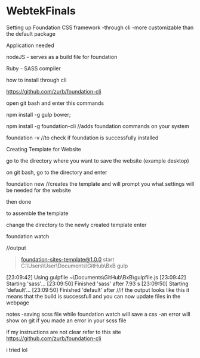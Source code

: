# WebtekFinals

Setting up Foundation CSS framework
	-through cli 
		-more customizable than the default package

Application needed

nodeJS - serves as a build file for foundation

Ruby - SASS compiler

how to install through cli

https://github.com/zurb/foundation-cli

open git bash and enter this commands

npm install -g gulp bower;

npm install -g foundation-cli //adds foundation commands on your system

foundation -v //to check if foundation is successfully installed

Creating Template for Website

go to the directory where you want to save the website (example desktop)

on git bash, go to the directory and enter

foundation new //creates the template and will prompt you what settings will be needed for the website

then done

to assemble the template

change the directory to the newly created template
enter

foundation watch

//output
> foundation-sites-template@1.0.0 start C:\Users\User\Documents\GitHub\BxB
> gulp

[23:09:42] Using gulpfile ~\Documents\GitHub\BxB\gulpfile.js
[23:09:42] Starting 'sass'...
[23:09:50] Finished 'sass' after 7.93 s
[23:09:50] Starting 'default'...
[23:09:50] Finished 'default' after
//if the output looks like this it means that the build is successfull and you can now update files in the webpage

notes 
	-saving scss file while foundation watch will save a css
	-an error will show on git if you made an error in your scss file

if my instructions are not clear
refer to this site
https://github.com/zurb/foundation-cli

i tried lol
